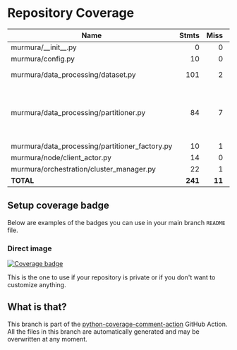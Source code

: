 # Repository Coverage



| Name                                             |    Stmts |     Miss |   Cover |   Missing |
|------------------------------------------------- | -------: | -------: | ------: | --------: |
| murmura/\_\_init\_\_.py                          |        0 |        0 |    100% |           |
| murmura/config.py                                |       10 |        0 |    100% |           |
| murmura/data\_processing/dataset.py              |      101 |        2 |     98% |  129, 143 |
| murmura/data\_processing/partitioner.py          |       84 |        7 |     92% |32, 80, 123-124, 133-134, 150 |
| murmura/data\_processing/partitioner\_factory.py |       10 |        1 |     90% |        32 |
| murmura/node/client\_actor.py                    |       14 |        0 |    100% |           |
| murmura/orchestration/cluster\_manager.py        |       22 |        1 |     95% |        18 |
|                                        **TOTAL** |  **241** |   **11** | **95%** |           |


## Setup coverage badge

Below are examples of the badges you can use in your main branch `README` file.

### Direct image

[![Coverage badge](https://github.com/murtazahr/murmura/raw/python-coverage-comment-action-data/badge.svg)](https://github.com/murtazahr/murmura/tree/python-coverage-comment-action-data)

This is the one to use if your repository is private or if you don't want to customize anything.



## What is that?

This branch is part of the
[python-coverage-comment-action](https://github.com/marketplace/actions/python-coverage-comment)
GitHub Action. All the files in this branch are automatically generated and may be
overwritten at any moment.